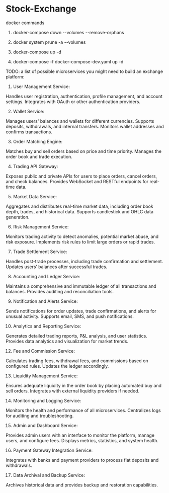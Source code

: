 # Stock-Exchange

docker commands
1. docker-compose down --volumes --remove-orphans
2. docker system prune -a --volumes

3. docker-compose up -d
4. docker-compose -f docker-compose-dev.yaml up -d



TODO: 
a list of possible microservices you might need to build an exchange platform:

1. User Management Service:

Handles user registration, authentication, profile management, and account settings.
Integrates with OAuth or other authentication providers.

2. Wallet Service:

Manages users' balances and wallets for different currencies.
Supports deposits, withdrawals, and internal transfers.
Monitors wallet addresses and confirms transactions.

3. Order Matching Engine:

Matches buy and sell orders based on price and time priority.
Manages the order book and trade execution.

4. Trading API Gateway:

Exposes public and private APIs for users to place orders, cancel orders, and check balances.
Provides WebSocket and RESTful endpoints for real-time data.

5. Market Data Service:

Aggregates and distributes real-time market data, including order book depth, trades, and historical data.
Supports candlestick and OHLC data generation.

6. Risk Management Service:

Monitors trading activity to detect anomalies, potential market abuse, and risk exposure.
Implements risk rules to limit large orders or rapid trades.

7. Trade Settlement Service:

Handles post-trade processes, including trade confirmation and settlement.
Updates users’ balances after successful trades.

8. Accounting and Ledger Service:

Maintains a comprehensive and immutable ledger of all transactions and balances.
Provides auditing and reconciliation tools.

9. Notification and Alerts Service:

Sends notifications for order updates, trade confirmations, and alerts for unusual activity.
Supports email, SMS, and push notifications.

10. Analytics and Reporting Service:

Generates detailed trading reports, P&L analysis, and user statistics.
Provides data analytics and visualization for market trends.

12. Fee and Commission Service:

Calculates trading fees, withdrawal fees, and commissions based on configured rules.
Updates the ledger accordingly.

13. Liquidity Management Service:

Ensures adequate liquidity in the order book by placing automated buy and sell orders.
Integrates with external liquidity providers if needed.

14. Monitoring and Logging Service:

Monitors the health and performance of all microservices.
Centralizes logs for auditing and troubleshooting.

15. Admin and Dashboard Service:

Provides admin users with an interface to monitor the platform, manage users, and configure fees.
Displays metrics, statistics, and system health.

16. Payment Gateway Integration Service:

Integrates with banks and payment providers to process fiat deposits and withdrawals.

17. Data Archival and Backup Service:

Archives historical data and provides backup and restoration capabilities.

